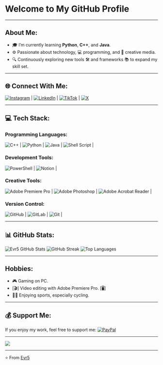 # Welcome to My GitHub Profile

---

## About Me:
- 🎓 I’m currently learning **Python**, **C++**, and **Java**.
- ⚙️ Passionate about technology, 💻 programming, and 🎨 creative media.
- 🔍 Continuously exploring new tools 🛠️ and frameworks 📚 to expand my skill set.

---

## 🌐 Connect With Me:
[![Instagram](https://img.shields.io/badge/Instagram-%23E4405F.svg?logo=Instagram&logoColor=white)](https://instagram.com/ethan_vr_2005) | 
[![LinkedIn](https://img.shields.io/badge/LinkedIn-%230077B5.svg?logo=linkedin&logoColor=white)](https://www.linkedin.com/in/ethan-van-ruyskensvelde-284987277/) | 
[![TikTok](https://img.shields.io/badge/TikTok-%23000000.svg?logo=TikTok&logoColor=white)](https://tiktok.com/@evr_5) | 
[![X](https://img.shields.io/badge/X-black.svg?logo=X&logoColor=white)](https://x.com/Ethan_EVR5)


---

## 💻 Tech Stack:
### Programming Languages:
![C++](https://img.shields.io/badge/c++-%2300599C.svg?style=flat&logo=c%2B%2B&logoColor=white) | 
![Python](https://img.shields.io/badge/python-3670A0?style=flat&logo=python&logoColor=ffdd54) | 
![Java](https://img.shields.io/badge/java-%23ED8B00.svg?style=flat&logo=openjdk&logoColor=white) | 
![Shell Script](https://img.shields.io/badge/shell_script-%23121011.svg?style=flat&logo=gnu-bash&logoColor=white) | 

### Development Tools:
![PowerShell](https://img.shields.io/badge/PowerShell-%235391FE.svg?style=flat&logo=powershell&logoColor=white) | 
![Notion](https://img.shields.io/badge/Notion-%23000000.svg?style=flat&logo=notion&logoColor=white) | 

### Creative Tools:
![Adobe Premiere Pro](https://img.shields.io/badge/Adobe%20Premiere%20Pro-9999FF.svg?style=flat&logo=Adobe%20Premiere%20Pro&logoColor=white) | 
![Adobe Photoshop](https://img.shields.io/badge/adobe%20photoshop-%2331A8FF.svg?style=flat&logo=adobe%20photoshop&logoColor=white) | 
![Adobe Acrobat Reader](https://img.shields.io/badge/Adobe%20Acrobat%20Reader-EC1C24.svg?style=flat&logo=Adobe%20Acrobat%20Reader&logoColor=white) | 

### Version Control:
![GitHub](https://img.shields.io/badge/github-%23121011.svg?style=flat&logo=github&logoColor=white) | 
![GitLab](https://img.shields.io/badge/GitLab-%23181717.svg?logo=gitlab&logoColor=white) | 
![Git](https://img.shields.io/badge/git-%23F05033.svg?style=flat&logo=git&logoColor=white) | 

---

## 📊 GitHub Stats:
![Evr5 GitHub Stats](https://github-readme-stats.vercel.app/api?username=Evr5&theme=dark&hide_border=false&include_all_commits=true&count_private=true)
![GitHub Streak](https://github-readme-streak-stats.herokuapp.com/?user=Evr5&theme=dark&hide_border=false)
![Top Languages](https://github-readme-stats.vercel.app/api/top-langs/?username=Evr5&theme=dark&hide_border=false&include_all_commits=true&count_private=true&layout=compact)

---

## Hobbies:
- 🎮 Gaming on PC.
- [🎬] Video editing with Adobe Premiere Pro. [🖥️]
- 🚴‍♂️ Enjoying sports, especially cycling.

---

## 💰 Support Me:
If you enjoy my work, feel free to support me:
[![PayPal](https://img.shields.io/badge/PayPal-00457C?style=for-the-badge&logo=paypal&logoColor=white)](https://paypal.me/ethanvanruys?country.x=BE&locale.x=fr_FR)

---

[![](https://visitcount.itsvg.in/api?id=Evr5&icon=0&color=0)](https://visitcount.itsvg.in)

---

⭐️ From [Evr5](https://github.com/Evr5)
